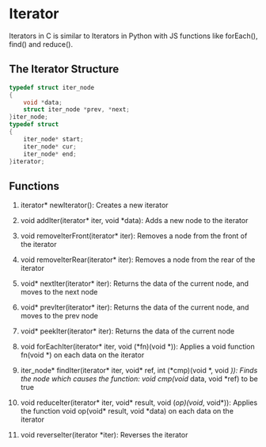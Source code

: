 # Iterator #
Iterators in C is similar to Iterators in Python with JS functions like forEach(), find() and reduce().

## The Iterator Structure ##
```C
typedef struct iter_node
{
	void *data;
	struct iter_node *prev, *next;
}iter_node;
typedef struct
{
	iter_node* start;
	iter_node* cur;
	iter_node* end;
}iterator;
```
## Functions ##
1. iterator* newIterator(): Creates a new iterator
2. void addIter(iterator* iter, void *data): Adds a new node to the iterator
3. void removeIterFront(iterator* iter): Removes a node from the front of the iterator
4. void removeIterRear(iterator* iter): Removes a node from the rear of the iterator
5. void* nextIter(iterator* iter): Returns the data of the current node, and moves to the next node
6. void* prevIter(iterator* iter): Returns the data of the current node, and moves to the prev node
7. void* peekIter(iterator* iter): Returns the data of the current node

8. void forEachIter(iterator* iter, void (*fn)(void *)): Applies a void function fn(void *) on each data on the iterator 
9. iter_node* findIter(iterator* iter, void* ref, int (*cmp)(void *, void *)): Finds the node which causes the function: void cmp(void* data, void *ref) to be true
10. void reduceIter(iterator* iter, void* result, void (*op)(void*, void*)): Applies the function void op(void* result, void *data) on each data on the iterator  
11. void reverseIter(iterator *iter): Reverses the iterator
